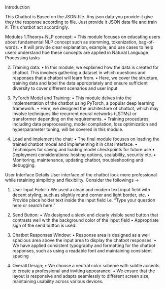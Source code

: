 Introduction 

 This Chatbot is Based on the JSON file. Any json data you provide it give they the response according to file. Just provide it JSON data file and train it.
 This chatbot act accordingly.
 
Modules 
1.Theory+ NLP concept: 
• This module focuses on educating users about fundamental NLP concept such as stemming, tokenization, bag-of-words. 
• It will provide clear explanation, example, and use cases to help users understand hoe these concepts are applied in Natural Language Processing tasks

2. Training data: 
• In this module, we explained how the data is created for chatbot. This involves gathering a dataset in which questions and responses that a chatbot will learn from. 
• Here, we cover the structure, training data and label the data appropriately and ensure sufficient diversity to cover different scenarios and user input  

3. PyTorch Model and Training: 
• This module delves into the implementation of the chatbot using PyTorch, a popular deep learning framework. 
• Here, we designed the architecture of chatbot, which may involve techniques like recurrent neural networks (LSTMs) or transformer depending on the requirements. 
• Training procedures, including data preprocessing, model compilation, loss optimization and hyperparameter tuning, will be covered in this module.
 
5. Load and implement the chat: 
• The final module focuses on loading the trained chatbot model and implementing it in chat interface. 
• Techniques for saving and loading model checkpoints for future use 
• Deployment considerations: hosting options, scalability, security etc. 
• Monitoring, maintenance, updating chatbot, troubleshooting and debugging.
  
User Interface Details 
User interface of the chatbot look more professional while retaining simplicity and flexibility. Consider the followings -> 

1. User Input Field: 
• We used a clean and modern text input field with decent styling, such as slightly round corner and light border, etc. 
• Provide place holder text inside the input field i.e. “Type your question here or search here.”

3. Send Button: 
• We designed a sleek and clearly visible send button that contrasts well with the background color of the input field 
• Appropriate sign of the send button is used.

4. Chatbot Responses Window: 
• Response area is designed as a well spacious area above the input area to display the chatbot responses. 
• We have applied consistent typography and formatting for the chatbot responses, such as using a readable font and maintaining consistent spacing

6. Overall Design; 
• We choose a neutral color scheme with subtle accents to create a professional and inviting appearance. 
• We ensure that the layout is responsive and adapts seamlessly to different screen size, maintaining usability across various devices.
